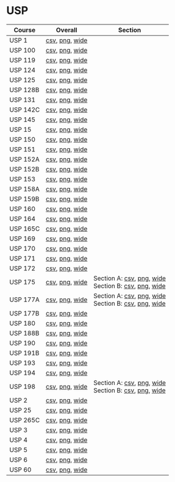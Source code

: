 # USP

| Course | Overall | Section |
| ------ | ------- | ------- |
| USP 1 | [csv](https://github.com/UCSD-Historical-Enrollment-Data/2025Spring/blob/main/overall/USP%201.csv), [png](https://raw.githubusercontent.com/UCSD-Historical-Enrollment-Data/2025Spring/main/plot_overall/USP%201.png), [wide](https://raw.githubusercontent.com/UCSD-Historical-Enrollment-Data/2025Spring/main/plot_overall_wide/USP%201.png) |  |
| USP 100 | [csv](https://github.com/UCSD-Historical-Enrollment-Data/2025Spring/blob/main/overall/USP%20100.csv), [png](https://raw.githubusercontent.com/UCSD-Historical-Enrollment-Data/2025Spring/main/plot_overall/USP%20100.png), [wide](https://raw.githubusercontent.com/UCSD-Historical-Enrollment-Data/2025Spring/main/plot_overall_wide/USP%20100.png) |  |
| USP 119 | [csv](https://github.com/UCSD-Historical-Enrollment-Data/2025Spring/blob/main/overall/USP%20119.csv), [png](https://raw.githubusercontent.com/UCSD-Historical-Enrollment-Data/2025Spring/main/plot_overall/USP%20119.png), [wide](https://raw.githubusercontent.com/UCSD-Historical-Enrollment-Data/2025Spring/main/plot_overall_wide/USP%20119.png) |  |
| USP 124 | [csv](https://github.com/UCSD-Historical-Enrollment-Data/2025Spring/blob/main/overall/USP%20124.csv), [png](https://raw.githubusercontent.com/UCSD-Historical-Enrollment-Data/2025Spring/main/plot_overall/USP%20124.png), [wide](https://raw.githubusercontent.com/UCSD-Historical-Enrollment-Data/2025Spring/main/plot_overall_wide/USP%20124.png) |  |
| USP 125 | [csv](https://github.com/UCSD-Historical-Enrollment-Data/2025Spring/blob/main/overall/USP%20125.csv), [png](https://raw.githubusercontent.com/UCSD-Historical-Enrollment-Data/2025Spring/main/plot_overall/USP%20125.png), [wide](https://raw.githubusercontent.com/UCSD-Historical-Enrollment-Data/2025Spring/main/plot_overall_wide/USP%20125.png) |  |
| USP 128B | [csv](https://github.com/UCSD-Historical-Enrollment-Data/2025Spring/blob/main/overall/USP%20128B.csv), [png](https://raw.githubusercontent.com/UCSD-Historical-Enrollment-Data/2025Spring/main/plot_overall/USP%20128B.png), [wide](https://raw.githubusercontent.com/UCSD-Historical-Enrollment-Data/2025Spring/main/plot_overall_wide/USP%20128B.png) |  |
| USP 131 | [csv](https://github.com/UCSD-Historical-Enrollment-Data/2025Spring/blob/main/overall/USP%20131.csv), [png](https://raw.githubusercontent.com/UCSD-Historical-Enrollment-Data/2025Spring/main/plot_overall/USP%20131.png), [wide](https://raw.githubusercontent.com/UCSD-Historical-Enrollment-Data/2025Spring/main/plot_overall_wide/USP%20131.png) |  |
| USP 142C | [csv](https://github.com/UCSD-Historical-Enrollment-Data/2025Spring/blob/main/overall/USP%20142C.csv), [png](https://raw.githubusercontent.com/UCSD-Historical-Enrollment-Data/2025Spring/main/plot_overall/USP%20142C.png), [wide](https://raw.githubusercontent.com/UCSD-Historical-Enrollment-Data/2025Spring/main/plot_overall_wide/USP%20142C.png) |  |
| USP 145 | [csv](https://github.com/UCSD-Historical-Enrollment-Data/2025Spring/blob/main/overall/USP%20145.csv), [png](https://raw.githubusercontent.com/UCSD-Historical-Enrollment-Data/2025Spring/main/plot_overall/USP%20145.png), [wide](https://raw.githubusercontent.com/UCSD-Historical-Enrollment-Data/2025Spring/main/plot_overall_wide/USP%20145.png) |  |
| USP 15 | [csv](https://github.com/UCSD-Historical-Enrollment-Data/2025Spring/blob/main/overall/USP%2015.csv), [png](https://raw.githubusercontent.com/UCSD-Historical-Enrollment-Data/2025Spring/main/plot_overall/USP%2015.png), [wide](https://raw.githubusercontent.com/UCSD-Historical-Enrollment-Data/2025Spring/main/plot_overall_wide/USP%2015.png) |  |
| USP 150 | [csv](https://github.com/UCSD-Historical-Enrollment-Data/2025Spring/blob/main/overall/USP%20150.csv), [png](https://raw.githubusercontent.com/UCSD-Historical-Enrollment-Data/2025Spring/main/plot_overall/USP%20150.png), [wide](https://raw.githubusercontent.com/UCSD-Historical-Enrollment-Data/2025Spring/main/plot_overall_wide/USP%20150.png) |  |
| USP 151 | [csv](https://github.com/UCSD-Historical-Enrollment-Data/2025Spring/blob/main/overall/USP%20151.csv), [png](https://raw.githubusercontent.com/UCSD-Historical-Enrollment-Data/2025Spring/main/plot_overall/USP%20151.png), [wide](https://raw.githubusercontent.com/UCSD-Historical-Enrollment-Data/2025Spring/main/plot_overall_wide/USP%20151.png) |  |
| USP 152A | [csv](https://github.com/UCSD-Historical-Enrollment-Data/2025Spring/blob/main/overall/USP%20152A.csv), [png](https://raw.githubusercontent.com/UCSD-Historical-Enrollment-Data/2025Spring/main/plot_overall/USP%20152A.png), [wide](https://raw.githubusercontent.com/UCSD-Historical-Enrollment-Data/2025Spring/main/plot_overall_wide/USP%20152A.png) |  |
| USP 152B | [csv](https://github.com/UCSD-Historical-Enrollment-Data/2025Spring/blob/main/overall/USP%20152B.csv), [png](https://raw.githubusercontent.com/UCSD-Historical-Enrollment-Data/2025Spring/main/plot_overall/USP%20152B.png), [wide](https://raw.githubusercontent.com/UCSD-Historical-Enrollment-Data/2025Spring/main/plot_overall_wide/USP%20152B.png) |  |
| USP 153 | [csv](https://github.com/UCSD-Historical-Enrollment-Data/2025Spring/blob/main/overall/USP%20153.csv), [png](https://raw.githubusercontent.com/UCSD-Historical-Enrollment-Data/2025Spring/main/plot_overall/USP%20153.png), [wide](https://raw.githubusercontent.com/UCSD-Historical-Enrollment-Data/2025Spring/main/plot_overall_wide/USP%20153.png) |  |
| USP 158A | [csv](https://github.com/UCSD-Historical-Enrollment-Data/2025Spring/blob/main/overall/USP%20158A.csv), [png](https://raw.githubusercontent.com/UCSD-Historical-Enrollment-Data/2025Spring/main/plot_overall/USP%20158A.png), [wide](https://raw.githubusercontent.com/UCSD-Historical-Enrollment-Data/2025Spring/main/plot_overall_wide/USP%20158A.png) |  |
| USP 159B | [csv](https://github.com/UCSD-Historical-Enrollment-Data/2025Spring/blob/main/overall/USP%20159B.csv), [png](https://raw.githubusercontent.com/UCSD-Historical-Enrollment-Data/2025Spring/main/plot_overall/USP%20159B.png), [wide](https://raw.githubusercontent.com/UCSD-Historical-Enrollment-Data/2025Spring/main/plot_overall_wide/USP%20159B.png) |  |
| USP 160 | [csv](https://github.com/UCSD-Historical-Enrollment-Data/2025Spring/blob/main/overall/USP%20160.csv), [png](https://raw.githubusercontent.com/UCSD-Historical-Enrollment-Data/2025Spring/main/plot_overall/USP%20160.png), [wide](https://raw.githubusercontent.com/UCSD-Historical-Enrollment-Data/2025Spring/main/plot_overall_wide/USP%20160.png) |  |
| USP 164 | [csv](https://github.com/UCSD-Historical-Enrollment-Data/2025Spring/blob/main/overall/USP%20164.csv), [png](https://raw.githubusercontent.com/UCSD-Historical-Enrollment-Data/2025Spring/main/plot_overall/USP%20164.png), [wide](https://raw.githubusercontent.com/UCSD-Historical-Enrollment-Data/2025Spring/main/plot_overall_wide/USP%20164.png) |  |
| USP 165C | [csv](https://github.com/UCSD-Historical-Enrollment-Data/2025Spring/blob/main/overall/USP%20165C.csv), [png](https://raw.githubusercontent.com/UCSD-Historical-Enrollment-Data/2025Spring/main/plot_overall/USP%20165C.png), [wide](https://raw.githubusercontent.com/UCSD-Historical-Enrollment-Data/2025Spring/main/plot_overall_wide/USP%20165C.png) |  |
| USP 169 | [csv](https://github.com/UCSD-Historical-Enrollment-Data/2025Spring/blob/main/overall/USP%20169.csv), [png](https://raw.githubusercontent.com/UCSD-Historical-Enrollment-Data/2025Spring/main/plot_overall/USP%20169.png), [wide](https://raw.githubusercontent.com/UCSD-Historical-Enrollment-Data/2025Spring/main/plot_overall_wide/USP%20169.png) |  |
| USP 170 | [csv](https://github.com/UCSD-Historical-Enrollment-Data/2025Spring/blob/main/overall/USP%20170.csv), [png](https://raw.githubusercontent.com/UCSD-Historical-Enrollment-Data/2025Spring/main/plot_overall/USP%20170.png), [wide](https://raw.githubusercontent.com/UCSD-Historical-Enrollment-Data/2025Spring/main/plot_overall_wide/USP%20170.png) |  |
| USP 171 | [csv](https://github.com/UCSD-Historical-Enrollment-Data/2025Spring/blob/main/overall/USP%20171.csv), [png](https://raw.githubusercontent.com/UCSD-Historical-Enrollment-Data/2025Spring/main/plot_overall/USP%20171.png), [wide](https://raw.githubusercontent.com/UCSD-Historical-Enrollment-Data/2025Spring/main/plot_overall_wide/USP%20171.png) |  |
| USP 172 | [csv](https://github.com/UCSD-Historical-Enrollment-Data/2025Spring/blob/main/overall/USP%20172.csv), [png](https://raw.githubusercontent.com/UCSD-Historical-Enrollment-Data/2025Spring/main/plot_overall/USP%20172.png), [wide](https://raw.githubusercontent.com/UCSD-Historical-Enrollment-Data/2025Spring/main/plot_overall_wide/USP%20172.png) |  |
| USP 175 | [csv](https://github.com/UCSD-Historical-Enrollment-Data/2025Spring/blob/main/overall/USP%20175.csv), [png](https://raw.githubusercontent.com/UCSD-Historical-Enrollment-Data/2025Spring/main/plot_overall/USP%20175.png), [wide](https://raw.githubusercontent.com/UCSD-Historical-Enrollment-Data/2025Spring/main/plot_overall_wide/USP%20175.png) | Section A: [csv](https://github.com/UCSD-Historical-Enrollment-Data/2025Spring/blob/main/section/USP%20175_A.csv), [png](https://raw.githubusercontent.com/UCSD-Historical-Enrollment-Data/2025Spring/main/plot_section/USP%20175_A.png), [wide](https://raw.githubusercontent.com/UCSD-Historical-Enrollment-Data/2025Spring/main/plot_section_wide/USP%20175_A.png)<br>Section B: [csv](https://github.com/UCSD-Historical-Enrollment-Data/2025Spring/blob/main/section/USP%20175_B.csv), [png](https://raw.githubusercontent.com/UCSD-Historical-Enrollment-Data/2025Spring/main/plot_section/USP%20175_B.png), [wide](https://raw.githubusercontent.com/UCSD-Historical-Enrollment-Data/2025Spring/main/plot_section_wide/USP%20175_B.png) |
| USP 177A | [csv](https://github.com/UCSD-Historical-Enrollment-Data/2025Spring/blob/main/overall/USP%20177A.csv), [png](https://raw.githubusercontent.com/UCSD-Historical-Enrollment-Data/2025Spring/main/plot_overall/USP%20177A.png), [wide](https://raw.githubusercontent.com/UCSD-Historical-Enrollment-Data/2025Spring/main/plot_overall_wide/USP%20177A.png) | Section A: [csv](https://github.com/UCSD-Historical-Enrollment-Data/2025Spring/blob/main/section/USP%20177A_A.csv), [png](https://raw.githubusercontent.com/UCSD-Historical-Enrollment-Data/2025Spring/main/plot_section/USP%20177A_A.png), [wide](https://raw.githubusercontent.com/UCSD-Historical-Enrollment-Data/2025Spring/main/plot_section_wide/USP%20177A_A.png)<br>Section B: [csv](https://github.com/UCSD-Historical-Enrollment-Data/2025Spring/blob/main/section/USP%20177A_B.csv), [png](https://raw.githubusercontent.com/UCSD-Historical-Enrollment-Data/2025Spring/main/plot_section/USP%20177A_B.png), [wide](https://raw.githubusercontent.com/UCSD-Historical-Enrollment-Data/2025Spring/main/plot_section_wide/USP%20177A_B.png) |
| USP 177B | [csv](https://github.com/UCSD-Historical-Enrollment-Data/2025Spring/blob/main/overall/USP%20177B.csv), [png](https://raw.githubusercontent.com/UCSD-Historical-Enrollment-Data/2025Spring/main/plot_overall/USP%20177B.png), [wide](https://raw.githubusercontent.com/UCSD-Historical-Enrollment-Data/2025Spring/main/plot_overall_wide/USP%20177B.png) |  |
| USP 180 | [csv](https://github.com/UCSD-Historical-Enrollment-Data/2025Spring/blob/main/overall/USP%20180.csv), [png](https://raw.githubusercontent.com/UCSD-Historical-Enrollment-Data/2025Spring/main/plot_overall/USP%20180.png), [wide](https://raw.githubusercontent.com/UCSD-Historical-Enrollment-Data/2025Spring/main/plot_overall_wide/USP%20180.png) |  |
| USP 188B | [csv](https://github.com/UCSD-Historical-Enrollment-Data/2025Spring/blob/main/overall/USP%20188B.csv), [png](https://raw.githubusercontent.com/UCSD-Historical-Enrollment-Data/2025Spring/main/plot_overall/USP%20188B.png), [wide](https://raw.githubusercontent.com/UCSD-Historical-Enrollment-Data/2025Spring/main/plot_overall_wide/USP%20188B.png) |  |
| USP 190 | [csv](https://github.com/UCSD-Historical-Enrollment-Data/2025Spring/blob/main/overall/USP%20190.csv), [png](https://raw.githubusercontent.com/UCSD-Historical-Enrollment-Data/2025Spring/main/plot_overall/USP%20190.png), [wide](https://raw.githubusercontent.com/UCSD-Historical-Enrollment-Data/2025Spring/main/plot_overall_wide/USP%20190.png) |  |
| USP 191B | [csv](https://github.com/UCSD-Historical-Enrollment-Data/2025Spring/blob/main/overall/USP%20191B.csv), [png](https://raw.githubusercontent.com/UCSD-Historical-Enrollment-Data/2025Spring/main/plot_overall/USP%20191B.png), [wide](https://raw.githubusercontent.com/UCSD-Historical-Enrollment-Data/2025Spring/main/plot_overall_wide/USP%20191B.png) |  |
| USP 193 | [csv](https://github.com/UCSD-Historical-Enrollment-Data/2025Spring/blob/main/overall/USP%20193.csv), [png](https://raw.githubusercontent.com/UCSD-Historical-Enrollment-Data/2025Spring/main/plot_overall/USP%20193.png), [wide](https://raw.githubusercontent.com/UCSD-Historical-Enrollment-Data/2025Spring/main/plot_overall_wide/USP%20193.png) |  |
| USP 194 | [csv](https://github.com/UCSD-Historical-Enrollment-Data/2025Spring/blob/main/overall/USP%20194.csv), [png](https://raw.githubusercontent.com/UCSD-Historical-Enrollment-Data/2025Spring/main/plot_overall/USP%20194.png), [wide](https://raw.githubusercontent.com/UCSD-Historical-Enrollment-Data/2025Spring/main/plot_overall_wide/USP%20194.png) |  |
| USP 198 | [csv](https://github.com/UCSD-Historical-Enrollment-Data/2025Spring/blob/main/overall/USP%20198.csv), [png](https://raw.githubusercontent.com/UCSD-Historical-Enrollment-Data/2025Spring/main/plot_overall/USP%20198.png), [wide](https://raw.githubusercontent.com/UCSD-Historical-Enrollment-Data/2025Spring/main/plot_overall_wide/USP%20198.png) | Section A: [csv](https://github.com/UCSD-Historical-Enrollment-Data/2025Spring/blob/main/section/USP%20198_A.csv), [png](https://raw.githubusercontent.com/UCSD-Historical-Enrollment-Data/2025Spring/main/plot_section/USP%20198_A.png), [wide](https://raw.githubusercontent.com/UCSD-Historical-Enrollment-Data/2025Spring/main/plot_section_wide/USP%20198_A.png)<br>Section B: [csv](https://github.com/UCSD-Historical-Enrollment-Data/2025Spring/blob/main/section/USP%20198_B.csv), [png](https://raw.githubusercontent.com/UCSD-Historical-Enrollment-Data/2025Spring/main/plot_section/USP%20198_B.png), [wide](https://raw.githubusercontent.com/UCSD-Historical-Enrollment-Data/2025Spring/main/plot_section_wide/USP%20198_B.png) |
| USP 2 | [csv](https://github.com/UCSD-Historical-Enrollment-Data/2025Spring/blob/main/overall/USP%202.csv), [png](https://raw.githubusercontent.com/UCSD-Historical-Enrollment-Data/2025Spring/main/plot_overall/USP%202.png), [wide](https://raw.githubusercontent.com/UCSD-Historical-Enrollment-Data/2025Spring/main/plot_overall_wide/USP%202.png) |  |
| USP 25 | [csv](https://github.com/UCSD-Historical-Enrollment-Data/2025Spring/blob/main/overall/USP%2025.csv), [png](https://raw.githubusercontent.com/UCSD-Historical-Enrollment-Data/2025Spring/main/plot_overall/USP%2025.png), [wide](https://raw.githubusercontent.com/UCSD-Historical-Enrollment-Data/2025Spring/main/plot_overall_wide/USP%2025.png) |  |
| USP 265C | [csv](https://github.com/UCSD-Historical-Enrollment-Data/2025Spring/blob/main/overall/USP%20265C.csv), [png](https://raw.githubusercontent.com/UCSD-Historical-Enrollment-Data/2025Spring/main/plot_overall/USP%20265C.png), [wide](https://raw.githubusercontent.com/UCSD-Historical-Enrollment-Data/2025Spring/main/plot_overall_wide/USP%20265C.png) |  |
| USP 3 | [csv](https://github.com/UCSD-Historical-Enrollment-Data/2025Spring/blob/main/overall/USP%203.csv), [png](https://raw.githubusercontent.com/UCSD-Historical-Enrollment-Data/2025Spring/main/plot_overall/USP%203.png), [wide](https://raw.githubusercontent.com/UCSD-Historical-Enrollment-Data/2025Spring/main/plot_overall_wide/USP%203.png) |  |
| USP 4 | [csv](https://github.com/UCSD-Historical-Enrollment-Data/2025Spring/blob/main/overall/USP%204.csv), [png](https://raw.githubusercontent.com/UCSD-Historical-Enrollment-Data/2025Spring/main/plot_overall/USP%204.png), [wide](https://raw.githubusercontent.com/UCSD-Historical-Enrollment-Data/2025Spring/main/plot_overall_wide/USP%204.png) |  |
| USP 5 | [csv](https://github.com/UCSD-Historical-Enrollment-Data/2025Spring/blob/main/overall/USP%205.csv), [png](https://raw.githubusercontent.com/UCSD-Historical-Enrollment-Data/2025Spring/main/plot_overall/USP%205.png), [wide](https://raw.githubusercontent.com/UCSD-Historical-Enrollment-Data/2025Spring/main/plot_overall_wide/USP%205.png) |  |
| USP 6 | [csv](https://github.com/UCSD-Historical-Enrollment-Data/2025Spring/blob/main/overall/USP%206.csv), [png](https://raw.githubusercontent.com/UCSD-Historical-Enrollment-Data/2025Spring/main/plot_overall/USP%206.png), [wide](https://raw.githubusercontent.com/UCSD-Historical-Enrollment-Data/2025Spring/main/plot_overall_wide/USP%206.png) |  |
| USP 60 | [csv](https://github.com/UCSD-Historical-Enrollment-Data/2025Spring/blob/main/overall/USP%2060.csv), [png](https://raw.githubusercontent.com/UCSD-Historical-Enrollment-Data/2025Spring/main/plot_overall/USP%2060.png), [wide](https://raw.githubusercontent.com/UCSD-Historical-Enrollment-Data/2025Spring/main/plot_overall_wide/USP%2060.png) |  |
